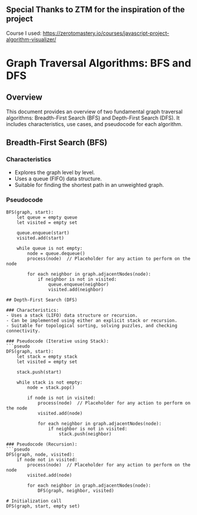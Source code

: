 ## Special Thanks to ZTM for the inspiration of the project
Course I used: https://zerotomastery.io/courses/javascript-project-algorithm-visualizer/
# Graph Traversal Algorithms: BFS and DFS

## Overview
This document provides an overview of two fundamental graph traversal algorithms: Breadth-First Search (BFS) and Depth-First Search (DFS). It includes characteristics, use cases, and pseudocode for each algorithm.

## Breadth-First Search (BFS)

### Characteristics
- Explores the graph level by level.
- Uses a queue (FIFO) data structure.
- Suitable for finding the shortest path in an unweighted graph.

### Pseudocode
```pseudo
BFS(graph, start):
    let queue = empty queue
    let visited = empty set
    
    queue.enqueue(start)
    visited.add(start)
    
    while queue is not empty:
        node = queue.dequeue()
        process(node)  // Placeholder for any action to perform on the node
        
        for each neighbor in graph.adjacentNodes(node):
            if neighbor is not in visited:
                queue.enqueue(neighbor)
                visited.add(neighbor)

## Depth-First Search (DFS)

### Characteristics:
- Uses a stack (LIFO) data structure or recursion.
- Can be implemented using either an explicit stack or recursion.
- Suitable for topological sorting, solving puzzles, and checking connectivity.

### Pseudocode (Iterative using Stack):
```pseudo
DFS(graph, start):
    let stack = empty stack
    let visited = empty set
    
    stack.push(start)
    
    while stack is not empty:
        node = stack.pop()
        
        if node is not in visited:
            process(node)  // Placeholder for any action to perform on the node
            visited.add(node)
            
            for each neighbor in graph.adjacentNodes(node):
                if neighbor is not in visited:
                    stack.push(neighbor)

### Pseudocode (Recursion):
```pseudo
DFS(graph, node, visited):
    if node not in visited:
        process(node)  // Placeholder for any action to perform on the node
        visited.add(node)
        
        for each neighbor in graph.adjacentNodes(node):
            DFS(graph, neighbor, visited)

# Initialization call
DFS(graph, start, empty set)

